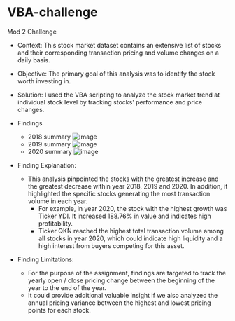 # VBA-challenge
Mod 2 Challenge

* Context: This stock market dataset contains an extensive list of stocks and their corresponding  transaction pricing and volume changes on a daily basis.
* Objective: The primary goal of this analysis was to identify the stock worth investing in.
* Solution: I used the VBA scripting to analyze the stock market trend at individual stock level by tracking stocks' performance and price changes.

* Findings
    * 2018 summary
   ![image](https://github.com/Tianyueli/VBA-challenge/assets/42381263/e675f987-89d8-4a02-8f47-8703bcdd6d51)
    * 2019 summary
   ![image](https://github.com/Tianyueli/VBA-challenge/assets/42381263/e3111a44-6868-4805-94b3-391af1b28223)
    * 2020 summary
   ![image](https://github.com/Tianyueli/VBA-challenge/assets/42381263/99a81459-b2df-4a92-a1a8-636845a7e6de)

* Finding Explanation: 
    * This analysis pinpointed the stocks with the greatest increase and the greatest decrease within year 2018, 2019 and 2020. In addition, it highlighted the specific stocks generating the most transaction volume in each year.
       * For example, in year 2020, the stock with the highest growth was Ticker YDI. It increased 188.76% in value and indicates high profitability.
       * Ticker QKN reached the highest total transaction volume among all stocks in year 2020, which could indicate high liquidity and a high interest from buyers competing for this asset.
* Finding Limitations:
    * For the purpose of the assignment, findings are targeted to track the yearly open / close pricing change between the beginning of the year to the end of the year.
    * It could provide additional valuable insight if we also analyzed the annual pricing variance between the highest and lowest pricing points for each stock.
